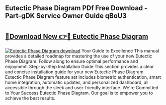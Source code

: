 ## Eutectic Phase Diagram PDf Free Download - Part-gDK Service Owner Guide qBoU3

# <h2><a href="http://dfs0yua.blite.top/?on=Eutectic+Phase+Diagram">🔗Download New 👉🔴 Eutectic Phase Diagram</a></h2>

[![Eutectic Phase Diagram download](https://i.imgur.com/lujVjoI.png)](http://dfs0yua.blite.top/?on=Eutectic+Phase+Diagram)
Your Guide to Excellence This manual provides a detailed roadmap for mastering the use of your new Eutectic Phase Diagram. Follow along to ensure optimal performance and enjoyment. Step-by-Step Installation Guide This section provides a clear and concise installation guide for your new Eutectic Phase Diagram. Eutectic Phase Diagram feature set includes biometric authentication, smart home integration, automatic updates, and personalized dashboard, all accessible through the sleek and user-friendly interface. We're Committed to Your Success Eutectic Phase Diagram. Our goal is to empower you to achieve the best results.
